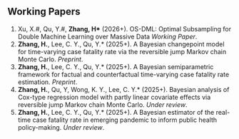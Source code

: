 ## Working Papers

1. Xu, X.#, Qu, Y.#, **Zhang, H\*** (2026+). OS-DML: Optimal Subsampling for Double Machine Learning over Massive Data *Working Paper*.
2. **Zhang, H.**, Lee, C. Y., Qu, Y.* (2025+). A Bayesian changepoint model for time-varying case fatality rate via the reversible jump Markov chain Monte Carlo. *Preprint*.
3. **Zhang, H.**, Lee, C. Y., Qu, Y.* (2025+). A Bayesian semiparametric framework for factual and counterfactual time-varying case fatality rate estimation. *Preprint*.
4. **Zhang, H.**, Qu, Y, Wong, K. Y., Lee, C. Y.* (2025+). Bayesian analysis of Cox-type regression model with partly linear covariate effects via reversible jump Markov chain Monte Carlo. *Under review*.
5. **Zhang, H.**, Lee, C. Y., Qu, Y.* (2025+). A Bayesian estimator of the real-time case fatality rate in emerging pandemic to inform public health policy-making. *Under review*.
